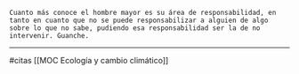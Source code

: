 	Cuanto más conoce el hombre mayor es su área de responsabilidad, en tanto en cuanto que no se puede responsabilizar a alguien de algo sobre lo que no sabe, pudiendo esa responsabilidad ser la de no intervenir. Guanche.

---
#citas [[MOC Ecología y cambio climático]]
